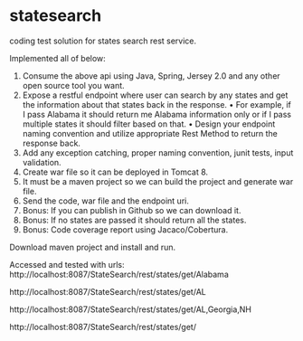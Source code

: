 # statesearch
coding test solution for states search rest service.

Implemented all of below:
1.	Consume the above api using Java, Spring, Jersey 2.0 and any other open source tool you want.
2.	Expose a restful endpoint where user can search by any states and get the information about that states back in the response.
•	For example, if I pass Alabama it should return me Alabama information only or if I pass multiple states it should filter based on that.
•	Design your endpoint naming convention and utilize appropriate Rest Method to return the response back.
3.	Add any exception catching, proper naming convention, junit tests, input validation.
4.	Create war file so it can be deployed in Tomcat 8.
5.	It must be a maven project so we can build the project and generate war file.
6.	Send the code, war file and the endpoint uri. 
7.	Bonus: If you can publish in Github so we can download it.
8.	Bonus: If no states are passed it should return all the states.
9.	Bonus: Code coverage report using Jacaco/Cobertura.

Download maven project and install and run.

Accessed and tested with urls: 
http://localhost:8087/StateSearch/rest/states/get/Alabama

http://localhost:8087/StateSearch/rest/states/get/AL

http://localhost:8087/StateSearch/rest/states/get/AL,Georgia,NH

http://localhost:8087/StateSearch/rest/states/get/



